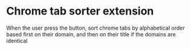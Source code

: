 # Chrome tab sorter extension
When the user press the button, 
sort chrome tabs by alphabetical order based first on their domain, and then on their title if the domains are identical
 